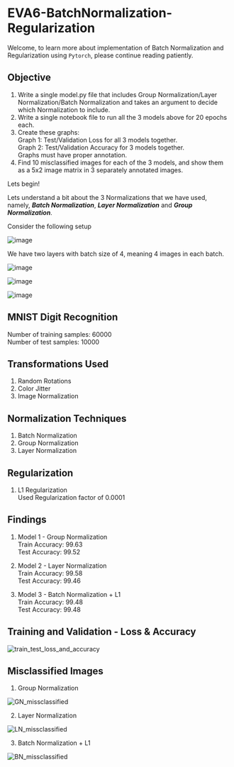 # EVA6-BatchNormalization-Regularization

Welcome, to learn more about implementation of Batch Normalization and Regularization using `Pytorch`, please continue reading patiently.

## Objective

1. Write a single model.py file that includes Group Normalization/Layer Normalization/Batch Normalization and takes an argument to decide which Normalization to include.  
2. Write a single notebook file to run all the 3 models above for 20 epochs each.    
3. Create these graphs:  
   Graph 1: Test/Validation Loss for all 3 models together.  
   Graph 2: Test/Validation Accuracy for 3 models together.  
   Graphs must have proper annotation.  
4. Find 10 misclassified images for each of the 3 models, and show them as a 5x2 image matrix in 3 separately annotated images.  

Lets begin!

Lets understand a bit about the 3 Normalizations that we have used, namely, **_Batch Normalization_**, _**Layer Normalization**_ and **_Group Normalization_**.

Consider the following setup

![image](https://user-images.githubusercontent.com/31658286/121711963-cc1bb480-caf8-11eb-86c8-d4bd3649dcf0.png)

We have two layers with batch size of 4, meaning 4 images in each batch.

![image](https://user-images.githubusercontent.com/31658286/121712318-40eeee80-caf9-11eb-874c-0c57ced2a6e8.png)

![image](https://user-images.githubusercontent.com/31658286/121712389-5401be80-caf9-11eb-8296-03472365ba00.png)

![image](https://user-images.githubusercontent.com/31658286/121712469-654acb00-caf9-11eb-83ef-7f91bd3248ec.png)



## MNIST Digit Recognition
Number of training samples: 60000  
Number of test samples: 10000  

## Transformations Used
1. Random Rotations  
2. Color Jitter  
3. Image Normalization  

## Normalization Techniques
1. Batch Normalization
2. Group Normalization
3. Layer Normalization

## Regularization
1. L1 Regularization  
Used Regularization factor of 0.0001  

## Findings
1. Model 1 - Group Normalization  
Train Accuracy: 99.63  
Test Accuracy: 99.52

2. Model 2 - Layer Normalization  
Train Accuracy: 99.58  
Test Accuracy: 99.46  

3. Model 3 - Batch Normalization + L1  
Train Accuracy: 99.48  
Test Accuracy: 99.48  


## Training and Validation - Loss & Accuracy
![train_test_loss_and_accuracy](https://user-images.githubusercontent.com/65554220/121549498-8b099e80-ca2b-11eb-9e13-9d4503b3cf94.png)


## Misclassified Images
1. Group Normalization  

![GN_missclassified](https://user-images.githubusercontent.com/65554220/121549846-d6bc4800-ca2b-11eb-99d9-1657f1d7ed51.png)


2. Layer Normalization  

![LN_missclassified](https://user-images.githubusercontent.com/65554220/121549886-df148300-ca2b-11eb-9fa8-afc3a7fd977a.png)

3. Batch Normalization + L1  

![BN_missclassified](https://user-images.githubusercontent.com/65554220/121549777-c86e2c00-ca2b-11eb-88f6-18c5f125f3aa.png)
